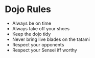 Dojo Rules
==========
* Always be on time
* Always take off your shoes
* Keep the dojo tidy
* Never bring live blades on the tatami
* Respect your opponents
* Respect your Sensei iff worthy
